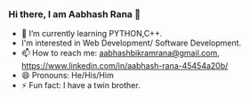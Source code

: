 ### Hi there, I am Aabhash Rana 👋
- 🌱 I’m currently learning PYTHON,C++. 
-  I'm interested in Web Development/ Software Development. 
- 📫 How to reach me: aabhashbikramrana@gmail.com, https://www.linkedin.com/in/aabhash-rana-45454a20b/
- 😄 Pronouns: He/His/Him
- ⚡ Fun fact: I have a twin brother. 

